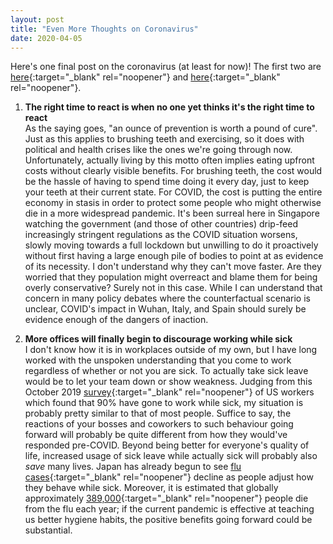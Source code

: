 ```yaml
---
layout: post
title: "Even More Thoughts on Coronavirus"
date: 2020-04-05
---
```


Here's one final post on the coronavirus (at least for now)! The first two are [here](https://robinzxu.github.io/blog/2020/03/24/thoughts-on-coronavirus){:target="_blank" rel="noopener"} and [here](https://robinzxu.github.io/blog/2020/04/02/more-thoughts-on-coronavirus){:target="_blank" rel="noopener"}.

1. **The right time to react is when no one yet thinks it's the right time to react**  
As the saying goes, "an ounce of prevention is worth a pound of cure". Just as this applies to brushing teeth and exercising, so it does with political and health crises like the ones we're going through now. Unfortunately, actually living by this motto often implies eating upfront costs without clearly visible benefits. For brushing teeth, the cost would be the hassle of having to spend time doing it every day, just to keep your teeth at their current state. For COVID, the cost is putting the entire economy in stasis in order to protect some people who might otherwise die in a more widespread pandemic. It's been surreal here in Singapore watching the government (and those of other countries) drip-feed increasingly stringent regulations as the COVID situation worsens, slowly moving towards a full lockdown but unwilling to do it proactively without first having a large enough pile of bodies to point at as evidence of its necessity. I don't understand why they can't move faster. Are they worried that they population might overreact and blame them for being overly conservative? Surely not in this case. While I can understand that concern in many policy debates where the counterfactual scenario is unclear, COVID's impact in Wuhan, Italy, and Spain should surely be evidence enough of the dangers of inaction.

2. **More offices will finally begin to discourage working while sick**  
I don't know how it is in workplaces outside of my own, but I have long worked with the unspoken understanding that you come to work regardless of whether or not you are sick. To actually take sick leave would be to let your team down or show weakness. Judging from this October 2019 [survey](http://rh-us.mediaroom.com/2019-10-24-9-In-10-Employees-Come-To-Work-Sick-Survey-Shows){:target="_blank" rel="noopener"} of US workers which found that 90% have gone to work while sick, my situation is probably pretty similar to that of most people. Suffice to say, the reactions of your bosses and coworkers to such behaviour going forward will probably be quite different from how they would've responded pre-COVID. Beyond being better for everyone's quality of life, increased usage of sick leave while actually sick will probably also *save* many lives. Japan has already begun to see [flu cases](https://www.wsj.com/articles/japan-sees-silver-lining-to-coronavirus-as-flu-cases-drop-11583073526){:target="_blank" rel="noopener"} decline as people adjust how they behave while sick. Moreover, it is estimated that globally approximately [389,000](https://www.ncbi.nlm.nih.gov/pmc/articles/PMC6815659/){:target="_blank" rel="noopener"} people die from the flu each year; if the current pandemic is effective at teaching us better hygiene habits, the positive benefits going forward could be substantial.

<!-- 3. **Savings rates are going to increase a lot**
Savings rate
4. **In the long-run, the way that people work and live might not change that much**
The way people live won't change as much as people are saying -->
